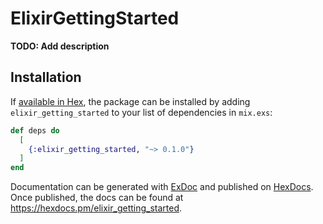 # ElixirGettingStarted

**TODO: Add description**

## Installation

If [available in Hex](https://hex.pm/docs/publish), the package can be installed
by adding `elixir_getting_started` to your list of dependencies in `mix.exs`:

```elixir
def deps do
  [
    {:elixir_getting_started, "~> 0.1.0"}
  ]
end
```

Documentation can be generated with [ExDoc](https://github.com/elixir-lang/ex_doc)
and published on [HexDocs](https://hexdocs.pm). Once published, the docs can
be found at <https://hexdocs.pm/elixir_getting_started>.

